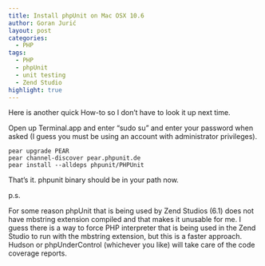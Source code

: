 ```yaml
---
title: Install phpUnit on Mac OSX 10.6
author: Goran Jurić
layout: post
categories:
  - PHP
tags:
  - PHP
  - phpUnit
  - unit testing
  - Zend Studio
highlight: true
---
```

Here is another quick How-to so I don&#8217;t have to look it up next time.

Open up Terminal.app and enter &#8220;sudo su&#8221; and enter your password when asked (I guess you must be using an account with administrator privileges).

~~~
pear upgrade PEAR
pear channel-discover pear.phpunit.de
pear install --alldeps phpunit/PHPUnit
~~~

That&#8217;s it. phpunit binary should be in your path now.

p.s.

For some reason phpUnit that is being used by Zend Studios (6.1) does not have mbstring extension compiled and that makes it unusable for me. I guess there is a way to force PHP interpreter that is being used in the Zend Studio to run with the mbstring extension, but this is a faster approach. Hudson or phpUnderControl (whichever you like) will take care of the code coverage reports.